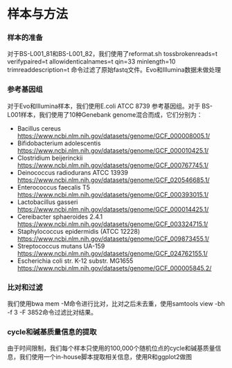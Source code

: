 # 样本与方法

### 样本的准备
对于BS-L001_81和BS-L001_82，我们使用了reformat.sh tossbrokenreads=t verifypaired=t allowidenticalnames=t qin=33 minlength=10 trimreaddescription=t 命令过滤了原始fastq文件。Evo和Illumina数据未做处理

### 参考基因组
对于Evo和Illumina样本，我们使用E.coli ATCC 8739 参考基因组。对于 BS-L001样本，我们使用了10种Genebank genome混合而成，它们分别为：

- Bacillus cereus https://www.ncbi.nlm.nih.gov/datasets/genome/GCF_000008005.1/
- Bifidobacterium adolescentis https://www.ncbi.nlm.nih.gov/datasets/genome/GCF_000010425.1/
- Clostridium beijerinckii https://www.ncbi.nlm.nih.gov/datasets/genome/GCF_000767745.1/
- Deinococcus radiodurans ATCC 13939 https://www.ncbi.nlm.nih.gov/datasets/genome/GCF_020546685.1/
- Enterococcus faecalis T5 https://www.ncbi.nlm.nih.gov/datasets/genome/GCF_000393015.1/
- Lactobacillus gasseri https://www.ncbi.nlm.nih.gov/datasets/genome/GCF_000014425.1/
- Cereibacter sphaeroides 2.4.1 https://www.ncbi.nlm.nih.gov/datasets/genome/GCF_003324715.1/
- Staphylococcus epidermidis (ATCC 12228) https://www.ncbi.nlm.nih.gov/datasets/genome/GCF_009873455.1/
- Streptococcus mutans UA-159 https://www.ncbi.nlm.nih.gov/datasets/genome/GCF_024762155.1/
- Escherichia coli str. K-12 substr. MG1655 https://www.ncbi.nlm.nih.gov/datasets/genome/GCF_000005845.2/

### 比对和过滤
我们使用bwa mem -M命令进行比对，比对之后未去重，使用samtools view -bh -f 3 -F 3852命令过滤比对结果。

### cycle和碱基质量信息的提取
由于时间限制，我们每个样本只使用的100,000个随机位点的cycle和碱基质量信息，我们使用一个in-house脚本提取相关信息，使用R和ggplot2做图
